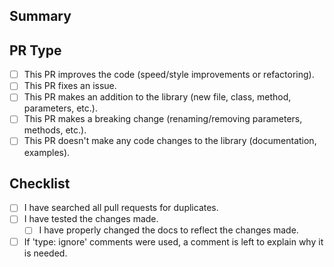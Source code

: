## Summary

<!-- A summary of what this PR accomplishes. -->

## PR Type

<!-- Put an x inside [ ] to check it, like so: [x] -->

- [ ] This PR improves the code (speed/style improvements or refactoring).
- [ ] This PR fixes an issue.
- [ ] This PR makes an addition to the library (new file, class, method, parameters, etc.).
- [ ] This PR makes a breaking change (renaming/removing parameters, methods, etc.).
- [ ] This PR doesn't make any code changes to the library (documentation, examples).

## Checklist

<!-- Put an x inside [ ] to check it, like so: [x] -->

- [ ] I have searched all pull requests for duplicates.
- [ ] I have tested the changes made.
  - [ ] I have properly changed the docs to reflect the changes made.
- [ ] If 'type: ignore' comments were used, a comment is left to explain why it is needed.

